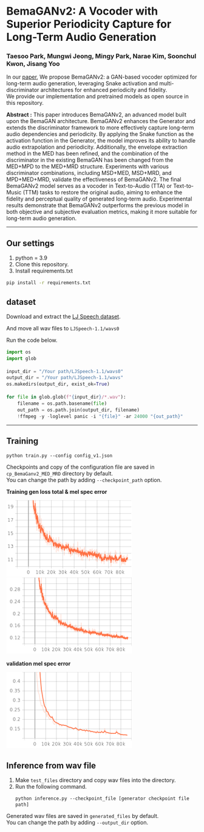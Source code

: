 # BemaGANv2: A Vocoder with Superior Periodicity Capture for Long-Term Audio Generation

### Taesoo Park, Mungwi Jeong, Mingy Park, Narae Kim, Soonchul Kwon, Jisang Yoo

In our [paper](https://ieeexplore.ieee.org/abstract/document/10920769), We propose BemaGANv2: a GAN-based vocoder optimized for long-term audio generation, leveraging Snake activation and multi-discriminator architectures for enhanced periodicity and fidelity. <br/>
We provide our implementation and pretrained models as open source in this repository.

**Abstract :**
This paper introduces BemaGANv2, an advanced model built upon the BemaGAN architecture. BemaGANv2 enhances the Generator and extends the discriminator framework to more effectively capture long-term audio dependencies and periodicity. By applying the Snake function as the activation function in the Generator, the model improves its ability to handle audio extrapolation and periodicity. Additionally, the envelope extraction method in the MED has been refined, and the combination of the discriminator in the existing BemaGAN has been changed from the MED+MPD to the MED+MRD structure. Experiments with various discriminator combinations, including MSD+MED, MSD+MRD, and MPD+MED+MRD, validate the effectiveness of BemaGANv2. The final BemaGANv2 model serves as a vocoder in Text-to-Audio (TTA) or Text-to-Music (TTM) tasks to restore the original audio, aiming to enhance the fidelity and perceptual quality of generated long-term audio. Experimental results demonstrate that BemaGANv2 outperforms the previous model in both objective and subjective evaluation metrics, making it more suitable for long-term audio generation.

----------

## Our settings

1. python = 3.9
2. Clone this repository.
3. Install requirements.txt

```bash
pip install -r requirements.txt
```

## dataset

Download and extract the [LJ Speech dataset](https://keithito.com/LJ-Speech-Dataset/).

And move all wav files to `LJSpeech-1.1/wavs0`

Run the code below.

```Python
import os
import glob

input_dir = "/Your path/LJSpeech-1.1/wavs0"
output_dir = "/Your path/LJSpeech-1.1/wavs"
os.makedirs(output_dir, exist_ok=True)

for file in glob.glob(f"{input_dir}/*.wav"):
    filename = os.path.basename(file)
    out_path = os.path.join(output_dir, filename)
    !ffmpeg -y -loglevel panic -i "{file}" -ar 24000 "{out_path}"
```

--------

## Training

```
python train.py --config config_v1.json
```

Checkpoints and copy of the configuration file are saved in `cp_BemaGanv2_MED_MRD` directory by default.<br>
You can change the path by adding `--checkpoint_path` option.

__Training gen loss total & mel spec error__

![training gen_loss_total](./training_gen_loss_total.png) ![training mel_spec_error](./training_mel_spec_error.png)

__validation mel spec error__

![validation mel_spec_error](./validation_mel_spec_error.png)

## Inference from wav file
1. Make `test_files` directory and copy wav files into the directory.
2. Run the following command.
    ```
    python inference.py --checkpoint_file [generator checkpoint file path]
    ```
Generated wav files are saved in `generated_files` by default.<br>
You can change the path by adding `--output_dir` option.
